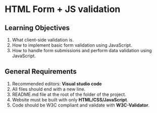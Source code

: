 # **HTML Form + JS validation**

## **Learning Objectives**

1. What client-side validation is.
2. How to implement basic form validation using JavaScript.
3. How to handle form submissions and perform data validation using JavaScript.

## **General Requirements**
1. Recommended editors: **Visual studio code**
2. All files should end with a new line.
3. README.md file at the root of the folder of the project.
4. Website must be built with only **HTML/CSS/JavaScript**.
5. Code should be W3C compliant and validate with **W3C-Validator**.